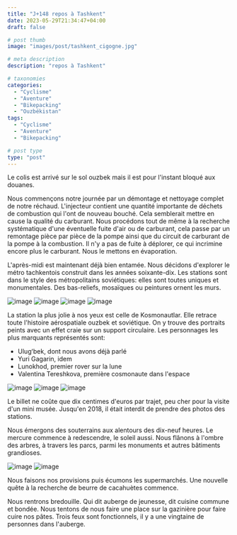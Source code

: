```yaml
---
title: "J+148 repos à Tashkent"
date: 2023-05-29T21:34:47+04:00
draft: false

# post thumb
image: "images/post/tashkent_cigogne.jpg"

# meta description
description: "repos à Tashkent"

# taxonomies
categories:
  - "Cyclisme" 
  - "Aventure" 
  - "Bikepacking"
  - "Ouzbékistan" 
tags:
  - "Cyclisme" 
  - "Aventure" 
  - "Bikepacking" 

# post type
type: "post"
---
```


Le colis est arrivé sur le sol ouzbek mais il est pour l'instant bloqué aux douanes. 

Nous commençons notre journée par un démontage et nettoyage complet de notre réchaud. L'injecteur contient une quantité importante de déchets de combustion qui l'ont de nouveau bouché. Cela semblerait mettre en cause la qualité du carburant. Nous procédons tout de même à la recherche systématique d'une éventuelle fuite d'air ou de carburant, cela passe par un remontage pièce par pièce de la pompe ainsi que du circuit de carburant de la pompe à la combustion. Il n'y a pas de fuite à déplorer, ce qui incrimine encore plus le carburant. Nous le mettons en évaporation. 

L'après-midi est maintenant déjà bien entamée. Nous décidons d'explorer le métro tachkentois construit dans les années soixante-dix. Les stations sont dans le style des métropolitains soviétiques: elles sont toutes uniques et monumentales. Des bas-reliefs, mosaïques ou peintures ornent les murs. 

![image](../../images/post/tashkent_mural1.jpg)
![image](../../images/post/tashkent_mural2.jpg)
![image](../../images/post/tashkent_plafond1.jpg)
![image](../../images/post/tashkent_plafond2.jpg)

La station la plus jolie à nos yeux est celle de Kosmonautlar. Elle retrace toute l'histoire aérospatiale ouzbek et soviétique. On y trouve des portraits peints avec un effet craie sur un support circulaire. Les personnages les plus marquants représentés sont:
- Ulugʻbek, dont nous avons déjà parlé 
- Yuri Gagarin, idem
- Lunokhod, premier rover sur la lune
- Valentina Tereshkova, première cosmonaute dans l'espace 

![image](../../images/post/tashkent_apollo.jpg)
![image](../../images/post/tashkent_interkosmos.jpg)
![image](../../images/post/tashkent_person.jpg)

Le billet ne coûte que dix centimes d'euros par trajet, peu cher pour la visite d'un mini musée. Jusqu'en 2018, il était interdit de prendre des photos des stations. 

Nous émergons des souterrains aux alentours des dix-neuf heures. Le mercure commence à redescendre, le soleil aussi. Nous flânons à l'ombre des arbres, à travers les parcs, parmi les monuments et autres bâtiments grandioses. 

![image](../../images/post/tashkent_cheval.jpg)
![image](../../images/post/tashkent_cigognetoit.jpg) 

Nous faisons nos provisions puis écumons les supermarchés. Une nouvelle quête à la recherche de beurre de cacahuètes commence. 

Nous rentrons bredouille. Qui dit auberge de jeunesse, dit  cuisine commune et bondée. Nous tentons de nous faire une place sur la gazinière pour faire cuire nos pâtes. Trois feux sont fonctionnels, il y a une vingtaine de personnes dans l'auberge. 

